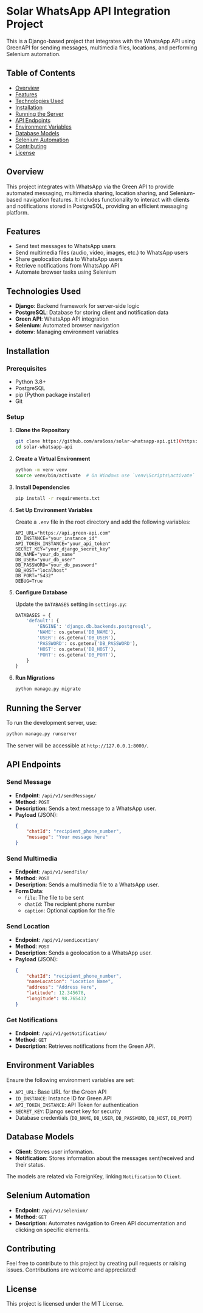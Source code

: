# Solar WhatsApp API Integration Project

This is a Django-based project that integrates with the WhatsApp API using GreenAPI for sending messages, multimedia files, locations, and performing Selenium automation.

## Table of Contents
- [Overview](#overview)
- [Features](#features)
- [Technologies Used](#technologies-used)
- [Installation](#installation)
- [Running the Server](#running-the-server)
- [API Endpoints](#api-endpoints)
- [Environment Variables](#environment-variables)
- [Database Models](#database-models)
- [Selenium Automation](#selenium-automation)
- [Contributing](#contributing)
- [License](#license)

## Overview
This project integrates with WhatsApp via the Green API to provide automated messaging, multimedia sharing, location sharing, and Selenium-based navigation features. It includes functionality to interact with clients and notifications stored in PostgreSQL, providing an efficient messaging platform.

## Features
- Send text messages to WhatsApp users
- Send multimedia files (audio, video, images, etc.) to WhatsApp users
- Share geolocation data to WhatsApp users
- Retrieve notifications from WhatsApp API
- Automate browser tasks using Selenium

## Technologies Used
- **Django**: Backend framework for server-side logic
- **PostgreSQL**: Database for storing client and notification data
- **Green API**: WhatsApp API integration
- **Selenium**: Automated browser navigation
- **dotenv**: Managing environment variables

## Installation

### Prerequisites
- Python 3.8+
- PostgreSQL
- pip (Python package installer)
- Git

### Setup

1. **Clone the Repository**

   ```sh
   git clone https://github.com/ara6oss/solar-whatsapp-api.git](https://github.com/ara6oss/SOLARTEC.git
   cd solar-whatsapp-api
   ```

2. **Create a Virtual Environment**

   ```sh
   python -m venv venv
   source venv/bin/activate  # On Windows use `venv\Scripts\activate`
   ```

3. **Install Dependencies**

   ```sh
   pip install -r requirements.txt
   ```

4. **Set Up Environment Variables**

   Create a `.env` file in the root directory and add the following variables:

   ```env
   API_URL="https://api.green-api.com"
   ID_INSTANCE="your_instance_id"
   API_TOKEN_INSTANCE="your_api_token"
   SECRET_KEY="your_django_secret_key"
   DB_NAME="your_db_name"
   DB_USER="your_db_user"
   DB_PASSWORD="your_db_password"
   DB_HOST="localhost"
   DB_PORT="5432"
   DEBUG=True
   ```

5. **Configure Database**

   Update the `DATABASES` setting in `settings.py`:

   ```python
   DATABASES = {
       'default': {
           'ENGINE': 'django.db.backends.postgresql',
           'NAME': os.getenv('DB_NAME'),
           'USER': os.getenv('DB_USER'),
           'PASSWORD': os.getenv('DB_PASSWORD'),
           'HOST': os.getenv('DB_HOST'),
           'PORT': os.getenv('DB_PORT'),
       }
   }
   ```

6. **Run Migrations**

   ```sh
   python manage.py migrate
   ```

## Running the Server

To run the development server, use:

```sh
python manage.py runserver
```

The server will be accessible at `http://127.0.0.1:8000/`.

## API Endpoints

### Send Message
- **Endpoint**: `/api/v1/sendMessage/`
- **Method**: `POST`
- **Description**: Sends a text message to a WhatsApp user.
- **Payload** (JSON):
  ```json
  {
      "chatId": "recipient_phone_number",
      "message": "Your message here"
  }
  ```

### Send Multimedia
- **Endpoint**: `/api/v1/sendFile/`
- **Method**: `POST`
- **Description**: Sends a multimedia file to a WhatsApp user.
- **Form Data**:
  - `file`: The file to be sent
  - `chatId`: The recipient phone number
  - `caption`: Optional caption for the file

### Send Location
- **Endpoint**: `/api/v1/sendLocation/`
- **Method**: `POST`
- **Description**: Sends a geolocation to a WhatsApp user.
- **Payload** (JSON):
  ```json
  {
      "chatId": "recipient_phone_number",
      "nameLocation": "Location Name",
      "address": "Address Here",
      "latitude": 12.345678,
      "longitude": 98.765432
  }
  ```

### Get Notifications
- **Endpoint**: `/api/v1/getNotification/`
- **Method**: `GET`
- **Description**: Retrieves notifications from the Green API.

## Environment Variables
Ensure the following environment variables are set:
- `API_URL`: Base URL for the Green API
- `ID_INSTANCE`: Instance ID for Green API
- `API_TOKEN_INSTANCE`: API Token for authentication
- `SECRET_KEY`: Django secret key for security
- Database credentials (`DB_NAME`, `DB_USER`, `DB_PASSWORD`, `DB_HOST`, `DB_PORT`)

## Database Models
- **Client**: Stores user information.
- **Notification**: Stores information about the messages sent/received and their status.

The models are related via ForeignKey, linking `Notification` to `Client`.

## Selenium Automation
- **Endpoint**: `/api/v1/selenium/`
- **Method**: `GET`
- **Description**: Automates navigation to Green API documentation and clicking on specific elements.

## Contributing
Feel free to contribute to this project by creating pull requests or raising issues. Contributions are welcome and appreciated!

## License
This project is licensed under the MIT License.
